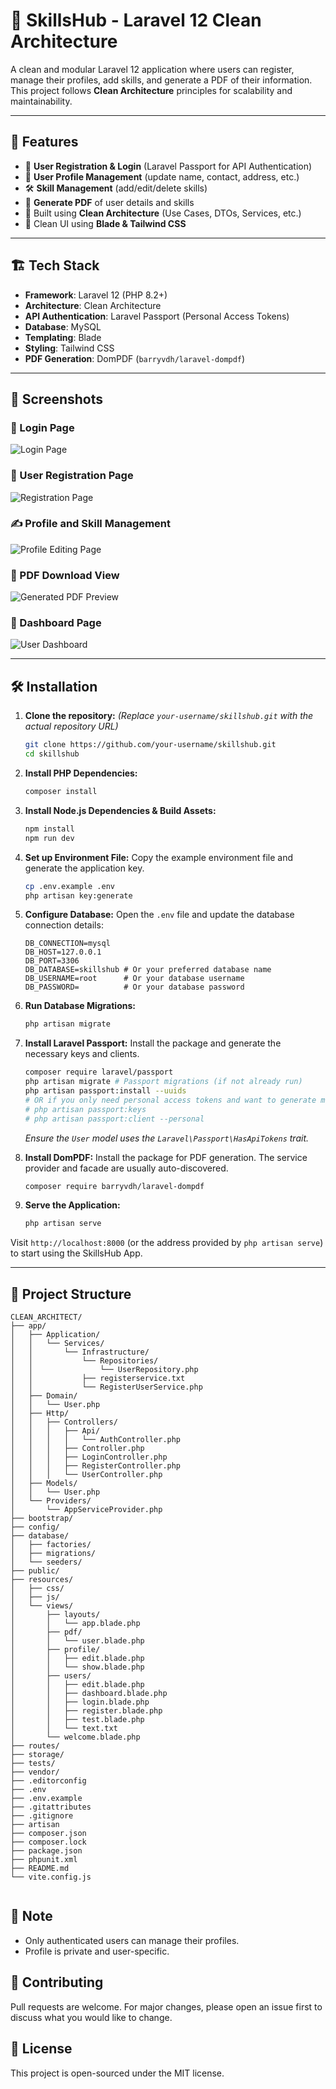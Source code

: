 # 🧠 SkillsHub - Laravel 12 Clean Architecture

A clean and modular Laravel 12 application where users can register, manage their profiles, add skills, and generate a PDF of their information. This project follows **Clean Architecture** principles for scalability and maintainability.

---

## 🚀 Features

-   🔐 **User Registration & Login** (Laravel Passport for API Authentication)
-   👤 **User Profile Management** (update name, contact, address, etc.)
-   🛠️ **Skill Management** (add/edit/delete skills)
-   📄 **Generate PDF** of user details and skills
-   🎯 Built using **Clean Architecture** (Use Cases, DTOs, Services, etc.)
-   🎨 Clean UI using **Blade & Tailwind CSS**

---

## 🏗️ Tech Stack

-   **Framework**: Laravel 12 (PHP 8.2+)
-   **Architecture**: Clean Architecture
-   **API Authentication**: Laravel Passport (Personal Access Tokens)
-   **Database**: MySQL
-   **Templating**: Blade
-   **Styling**: Tailwind CSS
-   **PDF Generation**: DomPDF (`barryvdh/laravel-dompdf`)

---

## 📸 Screenshots

### 🔐 Login Page
![Login Page](public/images/login.png)

### 👤 User Registration Page
![Registration Page](public/images/register.png)

### ✍️ Profile and Skill Management
![Profile Editing Page](public/images/edit.png)

### 📄 PDF Download View
![Generated PDF Preview](public/images/pdf.png)

### 👤 Dashboard Page
![User Dashboard](public/images/dashboard.png)

---

## 🛠️ Installation

1.  **Clone the repository:**
    *(Replace `your-username/skillshub.git` with the actual repository URL)*
    ```bash
    git clone https://github.com/your-username/skillshub.git
    cd skillshub
    ```

2.  **Install PHP Dependencies:**
    ```bash
    composer install
    ```

3.  **Install Node.js Dependencies & Build Assets:**
    ```bash
    npm install
    npm run dev
    ```

4.  **Set up Environment File:**
    Copy the example environment file and generate the application key.
    ```bash
    cp .env.example .env
    php artisan key:generate
    ```

5.  **Configure Database:**
    Open the `.env` file and update the database connection details:
    ```env
    DB_CONNECTION=mysql
    DB_HOST=127.0.0.1
    DB_PORT=3306
    DB_DATABASE=skillshub # Or your preferred database name
    DB_USERNAME=root      # Or your database username
    DB_PASSWORD=          # Or your database password
    ```

6.  **Run Database Migrations:**
    ```bash
    php artisan migrate
    ```

7.  **Install Laravel Passport:**
    Install the package and generate the necessary keys and clients.
    ```bash
    composer require laravel/passport
    php artisan migrate # Passport migrations (if not already run)
    php artisan passport:install --uuids
    # OR if you only need personal access tokens and want to generate manually:
    # php artisan passport:keys
    # php artisan passport:client --personal
    ```
    *Ensure the `User` model uses the `Laravel\Passport\HasApiTokens` trait.*

8.  **Install DomPDF:**
    Install the package for PDF generation. The service provider and facade are usually auto-discovered.
    ```bash
    composer require barryvdh/laravel-dompdf
    ```

9.  **Serve the Application:**
    ```bash
    php artisan serve
    ```

Visit `http://localhost:8000` (or the address provided by `php artisan serve`) to start using the SkillsHub App.

---


## 📁 Project Structure

```
CLEAN_ARCHITECT/
├── app/
│   ├── Application/
│   │   └── Services/
│   │       └── Infrastructure/
│   │           └── Repositories/
│   │               └── UserRepository.php
│   │           ├── registerservice.txt
│   │           └── RegisterUserService.php
│   ├── Domain/
│   │   └── User.php
│   ├── Http/
│   │   ├── Controllers/
│   │   │   ├── Api/
│   │   │   │   └── AuthController.php
│   │   │   ├── Controller.php
│   │   │   ├── LoginController.php
│   │   │   ├── RegisterController.php
│   │   │   └── UserController.php
│   ├── Models/
│   │   └── User.php
│   └── Providers/
│       └── AppServiceProvider.php
├── bootstrap/
├── config/
├── database/
│   ├── factories/
│   ├── migrations/
│   └── seeders/
├── public/
├── resources/
│   ├── css/
│   ├── js/
│   └── views/
│       ├── layouts/
│       │   └── app.blade.php
│       ├── pdf/
│       │   └── user.blade.php
│       ├── profile/
│       │   ├── edit.blade.php
│       │   └── show.blade.php
│       ├── users/
│       │   ├── edit.blade.php
│       │   ├── dashboard.blade.php
│       │   ├── login.blade.php
│       │   ├── register.blade.php
│       │   ├── test.blade.php
│       │   └── text.txt
│       └── welcome.blade.php
├── routes/
├── storage/
├── tests/
├── vendor/
├── .editorconfig
├── .env
├── .env.example
├── .gitattributes
├── .gitignore
├── artisan
├── composer.json
├── composer.lock
├── package.json
├── phpunit.xml
├── README.md
└── vite.config.js


```

## 📌 Note

- Only authenticated users can manage their profiles.
- Profile is private and user-specific.


## 🤝 Contributing

Pull requests are welcome. For major changes, please open an issue first to discuss what you would like to change.

## 📄 License

This project is open-sourced under the MIT license.
